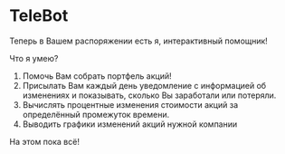 # TeleBot
Теперь в Вашем распоряжении есть я, интерактивный помощник!

Что я умею?
1. Помочь Вам собрать портфель акций!
2. Присылать Вам каждый день уведомление с информацией об изменениях и показывать, сколько Вы заработали или потеряли.
3. Вычислять процентные изменения стоимости акций за определённый промежуток времени.
4. Выводить графики изменений акций нужной компании

На этом пока всё!
